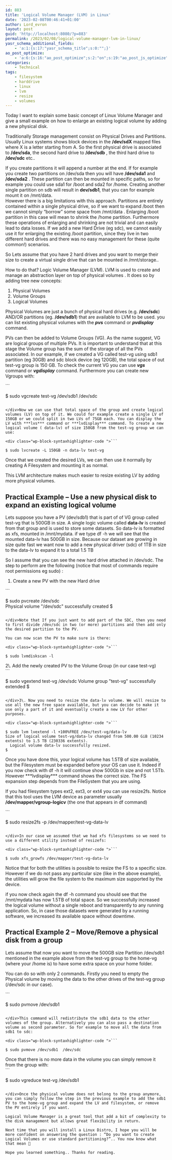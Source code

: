 ```yaml
---
id: 883
title: 'Logical Volume Manager (LVM) in Linux'
date: '2023-02-08T00:46:41+01:00'
author: Lord_evron
layout: post
guid: 'http://localhost:8080/?p=883'
permalink: /2023/02/08/logical-volume-manager-lvm-in-linux/
yasr_schema_additional_fields:
    - 'a:1:{s:17:"yasr_schema_title";s:0:"";}'
ao_post_optimize:
    - 'a:6:{s:16:"ao_post_optimize";s:2:"on";s:19:"ao_post_js_optimize";s:2:"on";s:20:"ao_post_css_optimize";s:2:"on";s:12:"ao_post_ccss";s:2:"on";s:16:"ao_post_lazyload";s:2:"on";s:15:"ao_post_preload";s:0:"";}'
categories:
    - Technical
tags:
    - filesystem
    - harddrive
    - linux
    - lvm
    - resize
    - volumes
---
```


Today I want to explain some basic concept of Linux Volume Manager and give a small example on how to enlarge an existing logical volume by adding a new physical disk.

Traditionally Storage management consist on Physical Drives and Partitions. Usually Linux systems shows block devices in the **/dev/sdX** mapped files where X is a letter starting from A. So the first physical drive is associated to **/dev/sda**, the second hard drive to **/dev/sdb** , the third hard drive to **/dev/sdc** etc..

If you create partitions it will append a number at the end. If for example you create two partitions on /dev/sda then you will have **/dev/sda1** and **/dev/sda2** . These partition can then be mounted in specific paths, so for example you could use sda1 for /boot and sda2 for /home. Creating another single partition on sdb will result in **dev/sdb1**, that you can for example mount it on /mnt/data.  
However there is a big limitations with this approach. Partitions are entirely contained within a single physical drive, so if we want to expand /boot then we cannot simply “borrow” some space from /mnt/data . Enlarging /boot partition in this case will mean to shrink the /home partition. Furthermore these operations of enlarging and shrinking are not trivial and can easily lead to data losses. If we add a new Hard Drive (eg sdc), we cannot easily use it for enlarging the existing /boot partition, since they live in two different hard drives and there was no easy management for these (quite common!) scenarios.

So Lets assume that you have 2 hard drives and you want to merge their size to create a virtual single drive that can be mounted in /mnt/storage..

How to do that? Logic Volume Manager (LVM). LVM is used to create and manage an abstraction layer on top of physical volumes . It does so by adding tree new concepts:

1. Physical Volumes
2. Volume Groups
3. Logical Volumes

Physical Volumes are just a bunch of physical hard drives (e.g. **/dev/sdc**) AND/OR partitions (eg. **/dev/sdb1**) that are available to LVM to be used. you can list existing physical volumes with the ***pvs*** command or ***pvdisplay*** command.

PVs can then be added to Volume Groups (VG). As the name suggest, VG are logical groups of multiple PVs. It is important to understand that at this stage the Volume group has the sum of the storage of all the PVs associated. In our example, if we created a VG called test-vg using sdb1 partition (eg 30GB) and sdc block device (eg 120GB), the total space of out test-vg group is 150 GB. To check the current VG you can use ***vgs*** command or ***vgdisplay*** command. Furthermore you can create new Vgroups with:

<div class="wp-block-syntaxhighlighter-code ">```

$ sudo vgcreate test-vg /dev/sdb1 /dev/sdc
```

</div>Now we can use that total space of the group and create logical volumes (LV) on top of it. We could for example create a single LV of 150GB or we could split in two LVs of 75GB each. You can display the LV with ***lvs*** command or ***lvdisplay*** command. To create a new logical volume ( data-lv) of size 150GB from the test-vg group we can use:

<div class="wp-block-syntaxhighlighter-code ">```

$ sudo lvcreate -L 150GB -n data-lv test-vg
```

</div>Once that we created the desired LVs, we can then use it normally by creating A Filesystem and mounting it as normal.

This LVM architecture makes much easier to resize existing LV by adding more physical volumes.

## Practical Example – Use a new physical disk to expand an existing logical volume

Lets suppose you have a PV (dev/sdb1) that is part of of VG group called test-vg that is 500GB in size. A single logic volume called **data-lv** is created from that group and is used to store some datasets. So data-lv is formatted as xfs, mounted in /mnt/mydata. if we type df -h we will see that the mounted data-lv has 500GB in size. Because our dataset are growing in size quite fast we want now to add a new physical driver (sdc) of 1TB in size to the data-lv to expand it to a total 1.5 TB

So I assume that you can see the new hard drive attached in /dev/sdc. The step to perform are the following (notice that most of commands require root permissions eg sudo) :

1. Create a new PV with the new Hard drive

<div class="wp-block-syntaxhighlighter-code ">```

$ sudo pvcreate /dev/sdc  
 Physical volume "/dev/sdc" successfully created
$
```

</div>Note that If you just want to add part of the SDC, then you need to first divide /dev/sdc in two (or more) partitions and then add only the desired partition to the PV.

You can now scan the PV to make sure is there:

<div class="wp-block-syntaxhighlighter-code ">```

$ sudo lvmdiskscan -l
```

</div>2\. Add the newly created PV to the Volume Group (in our case test-vg)

<div class="wp-block-syntaxhighlighter-code ">```

$ sudo vgextend  test-vg  /dev/sdc
  Volume group "test-vg" successfully extended
$

```

</div>3\. Now you need to resize the data-lv volume. We will resize to use all the new free space available, but you can decide to make it use only a part of it and eventually create a new LV for other purposes.

<div class="wp-block-syntaxhighlighter-code ">```

$ sudo lvm lvextend -l +100%FREE /dev/test-vg/data-lv
Size of logical volume test-vg/data-lv changed from 500.00 GiB (10234 extents) to 1.5 TB (230336 extents).
  Logical volume data-lv successfully resized.
$
```

</div>Once you have done this, your logical volume has 1.5TB of size available, but the Filesystem must be expanded before your OS can use it. Indeed if you now check with df -h it will continue show 500Gb in size and not 1.5Tb. However ***lvdisplay*** command shows the correct size. The FS expansion step depends from the FileSystem that you are using.

 If you had filesystem types ext2, ext3, or ext4 you can use resize2fs. Notice that this tool uses the LVM device as parameter usually **/dev/mapper/vgroup-logicv** (the one that appears in df command)

<div class="wp-block-syntaxhighlighter-code ">```

$ sudo resize2fs -p /dev/mapper/test-vg-data-lv
```

</div>In our case we assumed that we had xfs filesystems so we need to use a different utility instead of resizefs:

<div class="wp-block-syntaxhighlighter-code ">```

$ sudo xfs_growfs /dev/mapper/test-vg-data-lv
```

</div>Notice that for both the utilities is possible to resize the FS to a specific size. However if we do not pass any particular size (like in the above example), the utilities will grow the file system to the maximum size supported by the device.

if you now check again the df -h command you should see that the /mnt/mydata has now 1.5TB of total space. So we successfully increased the logical volume without a single reboot and transparently to any running application. So, in case those datasets were generated by a running software, we increased its available space without downtime.

## Practical Example 2 – Move/Remove a physical disk from a group

Lets assume that now you want to move the 500GB size Partition /dev/sdb1 mentioned in the example above from the test-vg group to the home-vg (where your /home is) to have some extra space on your home folder.

You can do so with only 2 commands. Firstly you need to empty the Physical volume by moving the data to the other drives of the test-vg group (/dev/sdc in our case).

<div class="wp-block-syntaxhighlighter-code ">```

$ sudo pvmove /dev/sdb1
```

</div>This command will redistribute the sdb1 data to the other volumes of the group. Alternatively you can also pass a destination volume as second parameter. So for example to move all the data from sdb1 to sdc:

<div class="wp-block-syntaxhighlighter-code ">```

$ sudo pvmove /dev/sdb1  /dev/sdc
```

</div>Once that there is no more data in the volume you can simply remove it from the group with:

<div class="wp-block-syntaxhighlighter-code ">```

$ sudo vgreduce test-vg  /dev/sdb1
```

</div>Once the physical volume does not belong to the group anymore, you can simply follow the step in the previous example to add the sdb1 PV to the home-vg group and expand the LV and filesystem, or remove the PV entirely if you want.

Logical Volume Manager is a great tool that add a bit of complexity to the disk management but allows great flexibility in return.

Next time that you will install a Linux Distro, I hope you will be more confident on answering the question : “Do you want to create Logical Volumes or use standard partitioning?”.. You now know what that mean 🙂

Hope you learned something.. Thanks for reading.